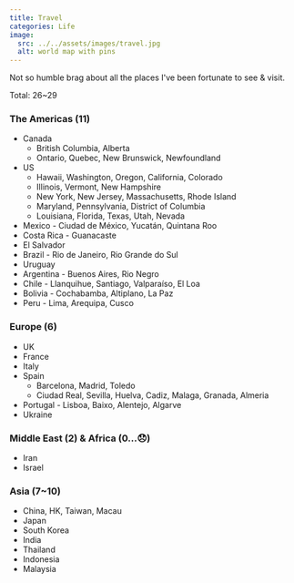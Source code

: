 ```yaml
---
title: Travel
categories: Life
image:
  src: ../../assets/images/travel.jpg
  alt: world map with pins
---
```


Not so humble brag about all the places I've been fortunate to see & visit.

Total: 26~29

### The Americas (11)
- Canada
  - British Columbia, Alberta
  - Ontario, Quebec, New Brunswick, Newfoundland
- US
  - Hawaii, Washington, Oregon, California, Colorado
  - Illinois, Vermont, New Hampshire
  - New York, New Jersey, Massachusetts, Rhode Island
  - Maryland, Pennsylvania, District of Columbia
  - Louisiana, Florida, Texas, Utah, Nevada
- Mexico - Ciudad de México, Yucatán, Quintana Roo
- Costa Rica - Guanacaste
- El Salvador
- Brazil - Rio de Janeiro, Rio Grande do Sul
- Uruguay
- Argentina - Buenos Aires, Rio Negro
- Chile - Llanquihue, Santiago, Valparaíso, El Loa
- Bolivia - Cochabamba, Altiplano, La Paz
- Peru - Lima, Arequipa, Cusco

### Europe (6)
- UK
- France
- Italy
- Spain
  - Barcelona, Madrid, Toledo
  - Ciudad Real, Sevilla, Huelva, Cadiz, Malaga, Granada, Almeria
- Portugal - Lisboa, Baixo, Alentejo, Algarve
- Ukraine

### Middle East (2) & Africa (0...😞)
- Iran
- Israel

### Asia (7~10)
- China, HK, Taiwan,  Macau
- Japan
- South Korea
- India
- Thailand
- Indonesia
- Malaysia

